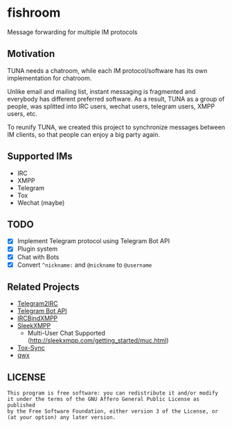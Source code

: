 # fishroom
Message forwarding for multiple IM protocols

## Motivation
TUNA needs a chatroom, while each IM protocol/software has its own implementation for chatroom.

Unlike email and mailing list, instant messaging is fragmented and everybody has different preferred software.
As a result, TUNA as a group of people, was splitted into IRC users, wechat users, telegram users, XMPP users, etc.

To reunify TUNA, we created this project to synchronize messages between IM clients, so that people can enjoy a
big party again.

## Supported IMs

- IRC
- XMPP
- Telegram
- Tox
- Wechat (maybe)

## TODO

- [x] Implement Telegram protocol using Telegram Bot API
- [x] Plugin system
- [x] Chat with Bots
- [x] Convert `^nickname:` and `@nickname` to `@username`

## Related Projects

- [Telegram2IRC](https://github.com/tuna/telegram2irc)
- [Telegram Bot API](https://core.telegram.org/bots/api)
- [IRCBindXMPP](https://github.com/lilydjwg/ircbindxmpp)
- [SleekXMPP](https://pypi.python.org/pypi/sleekxmpp)
	- Multi-User Chat Supported (http://sleekxmpp.com/getting_started/muc.html)
- [Tox-Sync](https://github.com/aitjcize/tox-irc-sync)
- [qwx](https://github.com/xiangzhai/qwx)

## LICENSE

```
This program is free software: you can redistribute it and/or modify
it under the terms of the GNU Affero General Public License as published
by the Free Software Foundation, either version 3 of the License, or
(at your option) any later version.
```
